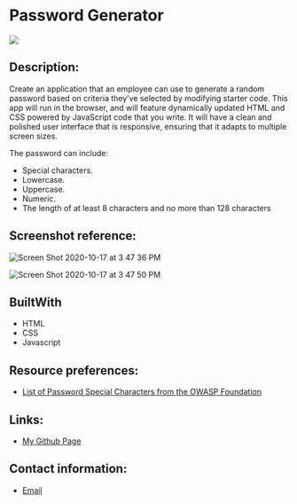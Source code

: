 # Password Generator
<img src="https://img.shields.io/badge/LICENSE-mit-green"/>

## Description: 

Create an application that an employee can use to generate a random password based on criteria they’ve selected by modifying starter code. This app will run in the browser, and will feature dynamically updated HTML and CSS powered by JavaScript code that you write. It will have a clean and polished user interface that is responsive, ensuring that it adapts to multiple screen sizes.

The password can include:
* Special characters.
* Lowercase.
* Uppercase. 
* Numeric.
* The length of at least 8 characters and no more than 128 characters

## Screenshot reference:
![Screen Shot 2020-10-17 at 3 47 36 PM](https://user-images.githubusercontent.com/68761490/96354946-30cd5f00-1091-11eb-8406-2c9c78b9fae8.jpg)

![Screen Shot 2020-10-17 at 3 47 50 PM](https://user-images.githubusercontent.com/68761490/96354949-33c84f80-1091-11eb-847b-c849e3f17494.jpg)

## BuiltWith

* HTML
* CSS
* Javascript

## Resource preferences:

 * [List of Password Special Characters from the OWASP Foundation](https://www.owasp.org/index.php/Password_special_characters)

## Links:
* [My Github Page](https://nhidanis.github.io/Password-Generator/)

## Contact information:
* [Email](a.nhi1001@gmail.com)




